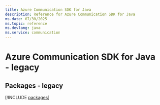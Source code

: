 ```yaml
---
title: Azure Communication SDK for Java
description: Reference for Azure Communication SDK for Java
ms.date: 07/30/2025
ms.topic: reference
ms.devlang: java
ms.service: communication
---
```

# Azure Communication SDK for Java - legacy
## Packages - legacy
[!INCLUDE [packages](communication-index.md)]